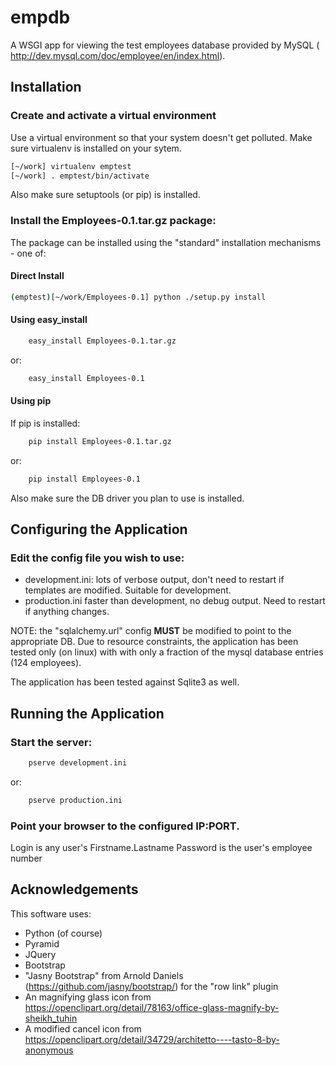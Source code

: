 # empdb

A WSGI app for viewing the test employees database provided by MySQL (
http://dev.mysql.com/doc/employee/en/index.html).


## Installation

### Create and activate a virtual environment
Use a virtual environment so that your system doesn't get polluted. Make
sure virtualenv is installed on your sytem.

```bash
[~/work] virtualenv emptest
[~/work] . emptest/bin/activate
```
Also make sure setuptools (or pip) is installed.

### Install the Employees-0.1.tar.gz package:
The package can be installed using the "standard" installation mechanisms - one
of:

#### Direct Install

```bash
(emptest)[~/work/Employees-0.1] python ./setup.py install
```

#### Using easy_install
```bash
    easy_install Employees-0.1.tar.gz
```
or:
```bash
    easy_install Employees-0.1
```

#### Using pip
If pip is installed:
```bash
    pip install Employees-0.1.tar.gz
```
or:
```bash
    pip install Employees-0.1
```

Also make sure the DB driver you plan to use is installed.


## Configuring the Application

### Edit the config file you wish to use:

* development.ini: lots of verbose output, don't need to restart if
  templates are modified. Suitable for development.
* production.ini faster than development, no debug output. Need to restart
  if anything changes.

NOTE: the "sqlalchemy.url" config **MUST** be modified to point to the
appropriate DB.  Due to resource constraints, the application has been tested
only (on linux) with with only a fraction of the mysql database entries (124
employees).
    
The application has been tested against Sqlite3 as well.


## Running the Application

### Start the server:
```bash
    pserve development.ini
```
or:
```bash
    pserve production.ini
```


### Point your browser to the configured IP:PORT.

Login is any user's Firstname.Lastname
Password is the user's employee number


## Acknowledgements
This software uses:
* Python (of course)
* Pyramid
* JQuery
* Bootstrap
* "Jasny Bootstrap" from Arnold Daniels (https://github.com/jasny/bootstrap/) for the "row link" plugin
* An magnifying glass icon from https://openclipart.org/detail/78163/office-glass-magnify-by-sheikh_tuhin
* A modified cancel icon from https://openclipart.org/detail/34729/architetto----tasto-8-by-anonymous
